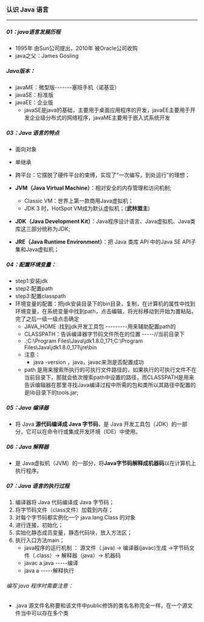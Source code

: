 ### 认识 Java 语言

------

##### 01：java语言发展历程

- 1995年 由Sun公司提出，2010年 被Oracle公司收购
- java之父：James Gosling

##### Java版本：

- javaME：微型版-------塞班手机（诺基亚）
- javaSE：标准版
- javaEE：企业版
  - javaSE是java的基础，主要用于桌面应用程序的开发，javaEE主要用于开发企业级分布式的网络程序，javaME主要用于嵌入式系统开发

##### 03：Java 语言的特点

- 面向对象
- 单继承
- 跨平台：它摆脱了硬件平台的束缚，实现了“一次编写，到处运行”的理想；
- **JVM（Java Virtual Machine）**：相对安全的内存管理和访问机制;
  - Classic VM：世界上第一款商用Java虚拟机；
  - JDK 3 时，HotSpot VM成为默认虚拟机；(**武林盟主**)

- **JDK（Java Development Kit）**：Java程序设计语言、Java虚拟机、Java类库这三部分统称为JDK;
- **JRE（Java Runtime Environment）**：把 Java 类库 API 中的Java SE API子集和Java虚拟机；

##### 04：配置环境变量：

- step1:安装jdk 
- step2:配置path
- step3:配置classpath
- 环境变量的配置：把jdk安装目录下的bin目录，复制，在计算机的属性中找到环境变量，在系统变量中找到path，点击编辑，将光标移动到开始为置粘贴，完了之后一级一级点击确定
  - JAVA_HOME :找到jdk开发工具包  ---------用来辅助配置path的
  - CLASSPATH：告诉编译器字节码文件所在的位置 -----//当前目录下
  - .;C:\Program Files\Java\jdk1.8.0_171\;C:\Program Files\Java\jdk1.8.0_171\jre\bin
  - 注意：
    - java -version ，java，javac来测是否配置成功
  - path 是用来搜索所执行的可执行文件路径的，如果执行的可执行文件不在当前目录下，那就会依次搜索path中设置的路径，而CLASSPATH是用来告诉编辑器在那里寻找Java编译过程中所需的包和类所以其路径中配置的是lib目录下的tools.jar;

##### 05：Java 编译器

- 将 Java **源代码编译成 Java 字节码**，是 Java 开发工具包（JDK）的一部分，它可以在命令行或集成开发环境（IDE）中使用。

##### 06：Java 解释器

- 是 Java虚拟机（JVM）的一部分，将**Java字节码解释成机器码**以在计算机上执行程序。

##### 07：Java 语言的执行过程

1. 编译器将 Java 代码编译成 Java 字节码；
2. 将字节码文件（class文件）加载到内存；
3. 对每个字节码都实例化一个 java.lang.Class 的对象
4. 进行连接，初始化；
5. 实始化静态成员变量，静态代码块，放入方法区；
6. 执行入口方法main；
   - java程序的运行机制 ： 源文件（.java) -> 编译器(javac)生成 ->字节码文件（.class）-> 解释器（java）-> 机器码
   - javac a.java   -----编译
   - java a         -----解释执行

###### 编写 java 程序时需要注意：

- .java 源文件名称要和该文件中public修饰的类名名称完全一样，在一个源文件当中可以存在多个类		